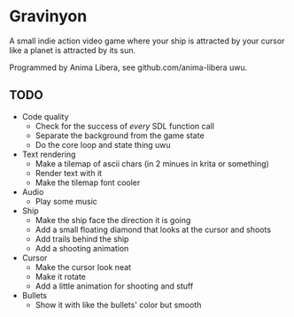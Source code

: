 
# Gravinyon

A small indie action video game where your ship is attracted by your cursor
like a planet is attracted by its sun.

Programmed by Anima Libera, see github.com/anima-libera uwu.

## TODO

- Code quality
  - Check for the success of *every* SDL function call
  - Separate the background from the game state
  - Do the core loop and state thing uwu
- Text rendering
  - Make a tilemap of ascii chars (in 2 minues in krita or something)
  - Render text with it
  - Make the tilemap font cooler
- Audio
  - Play some music
- Ship
  - Make the ship face the direction it is going
  - Add a small floating diamond that looks at the cursor and shoots
  - Add trails behind the ship
  - Add a shooting animation
- Cursor
  - Make the cursor look neat
  - Make it rotate
  - Add a little animation for shooting and stuff
- Bullets
  - Show it with like the bullets' color but smooth
